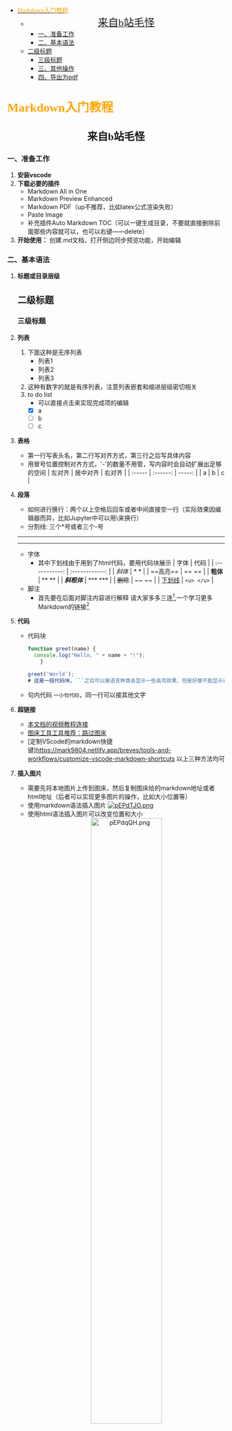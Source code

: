 <!-- TOC -->

- [<font face="仿宋" color=orange>Markdown入门教程</font>](#font-face%E4%BB%BF%E5%AE%8B-colororangemarkdown%E5%85%A5%E9%97%A8%E6%95%99%E7%A8%8Bfont)
    - [<center><font face="楷体" size=5>来自b站毛怪</font></center>](#centerfont-face%E6%A5%B7%E4%BD%93-size5%E6%9D%A5%E8%87%AAb%E7%AB%99%E6%AF%9B%E6%80%AAfontcenter)
        - [一、准备工作](#%E4%B8%80%E5%87%86%E5%A4%87%E5%B7%A5%E4%BD%9C)
        - [二、基本语法](#%E4%BA%8C%E5%9F%BA%E6%9C%AC%E8%AF%AD%E6%B3%95)
    - [二级标题](#%E4%BA%8C%E7%BA%A7%E6%A0%87%E9%A2%98)
        - [三级标题](#%E4%B8%89%E7%BA%A7%E6%A0%87%E9%A2%98)
        - [三、其他操作](#%E4%B8%89%E5%85%B6%E4%BB%96%E6%93%8D%E4%BD%9C)
        - [四、导出为pdf](#%E5%9B%9B%E5%AF%BC%E5%87%BA%E4%B8%BApdf)

<!-- /TOC -->

# <font face="仿宋" color=orange>Markdown入门教程</font>
##  <center><font face="楷体" size=5>来自b站毛怪</font></center>
### 一、准备工作
1. **安装vscode**
2. **下载必要的插件**
    - Markdown All in One
    - Markdown Preview Enhanced
    - Markdown PDF（up不推荐，比如latex公式渲染失败）
    - Paste Image
    - 补充插件Auto Markdown TOC（可以一键生成目录，不要就直接删除前面那些内容就可以，也可以右键——delete）
3. **开始使用：** 创建.md文档，打开侧边同步预览功能，开始编辑
### 二、基本语法
1. **标题或目录层级**
    ## 二级标题
    ### 三级标题
2. **列表**
    1. 下面这种是无序列表
        - 列表1
        + 列表2
        * 列表3
    2. 这种有数字的就是有序列表，注意列表嵌套和缩进层级密切相关
    3. to do list
        - 可以直接点击来实现完成项的编辑
        - [x] a
        - [ ] b
        - [ ] c
3. **表格**
    - 第一行写表头名，第二行写对齐方式，第三行之后写具体内容
    - 用冒号位置控制对齐方式，'-'的数量不用管，写内容时会自动扩展出足够的空间
        | 左对齐 | 居中对齐 | 右对齐 |
        | :----- | :------: | -----: |
        | a      |    b     |      c |
4. **段落**
    - 如何进行换行：两个以上空格后回车或者中间直接空一行（实际效果因编辑器而异，比如Jupyter中可以用\来换行）
    - 分割线: 三个*号或者三个-号
    ---
    ***
    
    - 字体
      - 其中下划线由于用到了html代码，要用代码块展示
        |     字体      |      代码      |
        | :-----------: | :------------: |
        |    *斜体*     |      * *       |
        |   ==高亮==    |     == ==      |
        |   **粗体**    |     ** **      |
        | ***斜粗体***  |    *** ***     |
        |   ~~删除~~    |     ~~ ~~      |
        | <u>下划线</u> | ```<u> </u>``` |
    - 脚注
        - 首先要在后面对脚注内容进行解释
        请大家多多三连[^1],一个学习更多Markdown的链接[^2]
5. **代码**
    - 代码块
        ```javascript
        function greet(name) {
          console.log("Hello, " + name + "!");
            }
 
        greet('World');
        # 这是一段代码块，```之后可以接语言种类会显示一些高亮效果，但是好像不能显示语言标记
        ```
    - 句内代码
    `一小句代码`，同一行可以接其他文字

6. **超链接**
    - [本文档的视频教程连接](https://www.bilibili.com/video/BV1bK4y1i7BY/?spm_id_from=333.1391.0.0&vd_source=2523c7055f0985a7f47ca59739b6b086)
    - [图床工具工具推荐：路过图床][路过图床]
    - [定制VScode的markdown快捷键]https://mark9804.netlify.app/breves/tools-and-workflows/customize-vscode-markdown-shortcuts
    以上三种方法均可 
7. **插入图片**
    - 需要先将本地图片上传到图床，然后复制图床给的markdown地址或者html地址（后者可以实现更多图片的操作，比如大小位置等）
    - 使用markdown语法插入图片
      [![pEPdTJO.png](https://s21.ax1x.com/2025/01/12/pEPdTJO.png)](https://imgse.com/i/pEPdTJO) 
    - 使用html语法插入图片可以改变位置和大小
      <a href="https://imgse.com/i/pEPdqQH"><div align=center><img src="https://s21.ax1x.com/2025/01/12/pEPdqQH.png" alt="pEPdqQH.png" border="0" width="60%" height="60%"/></div></a>
### 三、其他操作
- **插入引用块**
    > 引用块可以对一大段文字进行一个补充或强调
    > > 可以写一些注意事项或注释
    > >
    > > - 或者引用一些别人的话
- **插入latex公式**
  - 行内显示公式
    $f(x)=ax+b$  
  - 块内显示公式
    $$
    \begin{Bmatrix}
    a & b \\
    c & d
    \end{Bmatrix}
    $$
- **html、css语法**
  - ctrl+shift+p搜索"Markdown Preview Enhanced:Customize CSS"
    在style文件中可以使用css语法改一些markdown的标题格式等，笔记将第一级标题设置为居中：
    <a href="https://imgse.com/i/pEPwG01"><div align=center><img src="https://s21.ax1x.com/2025/01/12/pEPwG01.png" alt="pEPwG01.png" border="0" width="80%" height="80%"/></div></a>
  - 更多个性化设置
    更多markdown的个性化设置可以从File-Preferences-Settings找到更多markdown的设置，比如之前用Jupyter notebook的markdown设置过的每级标题的字号
### 四、导出为pdf
- **直接使用插件效果不好**
- **up建议**：右击——在浏览器打开——另存为pdf
<a href="https://imgse.com/i/pEPwNtK"><div align=center><img src="https://s21.ax1x.com/2025/01/12/pEPwNtK.png" alt="pEPwNtK.png" border="0" width="60%" height="70%"/></div></a>

[路过图床]: https://imgse.com/
[^1]: 所引用的内容
[^2]: https://markdown.com.cn/editor/